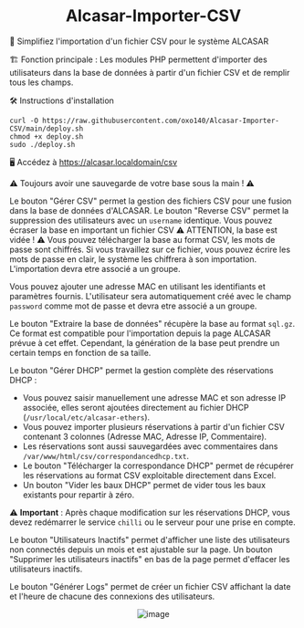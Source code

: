 <div align="center">

# Alcasar-Importer-CSV

</div>

🧰 Simplifiez l'importation d'un fichier CSV pour le système ALCASAR

🏗️ Fonction principale : Les modules PHP permettent d'importer des utilisateurs dans la base de données à partir d'un fichier CSV et de remplir tous les champs.

🛠️ Instructions d'installation

```
curl -O https://raw.githubusercontent.com/oxo140/Alcasar-Importer-CSV/main/deploy.sh
chmod +x deploy.sh
sudo ./deploy.sh
```

🖥️ Accédez à https://alcasar.localdomain/csv

⚠️ Toujours avoir une sauvegarde de votre base sous la main ! ⚠️

Le bouton "Gérer CSV" permet la gestion des fichiers CSV pour une fusion dans la base de données d'ALCASAR. Le bouton "Reverse CSV" permet la suppression des utilisateurs avec un `username` identique. Vous pouvez écraser la base en important un fichier CSV ⚠️ ATTENTION, la base est vidée ! ⚠️ Vous pouvez télécharger la base au format CSV, les mots de passe sont chiffrés. Si vous travaillez sur ce fichier, vous pouvez écrire les mots de passe en clair, le système les chiffrera à son importation. L'importation devra etre associé a un groupe.

Vous pouvez ajouter une adresse MAC en utilisant les identifiants et paramètres fournis. L'utilisateur sera automatiquement créé avec le champ `password` comme mot de passe et devra etre associé a un groupe.

Le bouton "Extraire la base de données" récupère la base au format `sql.gz`. Ce format est compatible pour l'importation depuis la page ALCASAR prévue à cet effet. Cependant, la génération de la base peut prendre un certain temps en fonction de sa taille.

Le bouton "Gérer DHCP" permet la gestion complète des réservations DHCP :

- Vous pouvez saisir manuellement une adresse MAC et son adresse IP associée, elles seront ajoutées directement au fichier DHCP (`/usr/local/etc/alcasar-ethers`).
- Vous pouvez importer plusieurs réservations à partir d'un fichier CSV contenant 3 colonnes (Adresse MAC, Adresse IP, Commentaire).
- Les réservations sont aussi sauvegardées avec commentaires dans `/var/www/html/csv/correspondancedhcp.txt`.
- Le bouton "Télécharger la correspondance DHCP" permet de récupérer les réservations au format CSV exploitable directement dans Excel.
- Un bouton "Vider les baux DHCP" permet de vider tous les baux existants pour repartir à zéro.

⚠️ **Important** : Après chaque modification sur les réservations DHCP, vous devez redémarrer le service `chilli` ou le serveur pour une prise en compte.

Le bouton "Utilisateurs Inactifs" permet d'afficher une liste des utilisateurs non connectés depuis un mois et est ajustable sur la page. Un bouton "Supprimer les utilisateurs inactifs" en bas de la page permet d'effacer les utilisateurs inactifs.

Le bouton "Générer Logs" permet de créer un fichier CSV affichant la date et l'heure de chacune des connexions des utilisateurs.

<div align="center">

![image](https://github.com/user-attachments/assets/758ac6fd-12a2-4364-9ccc-d452d4aaf847)

</div>
